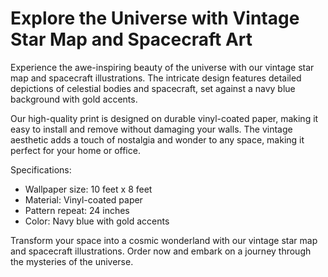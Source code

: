 <!--font:Montserrat-->

# Explore the Universe with Vintage Star Map and Spacecraft Art

Experience the awe-inspiring beauty of the universe with our vintage star map and spacecraft illustrations. The intricate design features detailed depictions of celestial bodies and spacecraft, set against a navy blue background with gold accents.

Our high-quality print is designed on durable vinyl-coated paper, making it easy to install and remove without damaging your walls. The vintage aesthetic adds a touch of nostalgia and wonder to any space, making it perfect for your home or office.

Specifications:
- Wallpaper size: 10 feet x 8 feet
- Material: Vinyl-coated paper
- Pattern repeat: 24 inches
- Color: Navy blue with gold accents

Transform your space into a cosmic wonderland with our vintage star map and spacecraft illustrations. Order now and embark on a journey through the mysteries of the universe.

<!--

Write me markdown content of website with wallpaper:

"A vintage map of the stars and constellations, with detailed illustrations of spacecraft and celestial bodies."

The header of the page should not be copy of the text but rather a real content of the website which is using this wallpaper.


---


# Star Maps and Spacecraft Illustrations

Decorate your space with a vintage map of the stars and constellations, featuring detailed illustrations of spacecraft and celestial bodies. Our wallpaper brings the wonder of the universe into your home or office.

## Features
- High-quality print on durable wallpaper material
- Detailed illustrations of spacecraft and celestial bodies
- Vintage map design adds a touch of nostalgia to any room
- Easy to install and remove without damaging walls

## Specifications
- Wallpaper size: 10 feet x 8 feet
- Material: Vinyl-coated paper
- Pattern repeat: 24 inches
- Color: Navy blue with gold accents

Transform your space into a cosmic wonderland with our star map wallpaper. Order now and bring the beauty of the universe into your home.


---


Heading is too long, rewrite whole content.


---


# Vintage Star Map Wallpaper with Detailed Spacecraft Illustrations

Bring the beauty of the universe into your home or office with our vintage star map wallpaper. Featuring a detailed illustration of the stars and constellations, this wallpaper also showcases spacecraft and celestial bodies to add a touch of nostalgia and wonder to any room.

Our high-quality print is designed on durable vinyl-coated paper, making it easy to install and remove without damaging your walls. The navy blue background with gold accents adds a touch of elegance to any space.

Specifications:
- Wallpaper size: 10 feet x 8 feet
- Material: Vinyl-coated paper
- Pattern repeat: 24 inches
- Color: Navy blue with gold accents

Transform your space into a cosmic wonderland with our star map wallpaper. Order now and bring the beauty of the universe into your home.


---


Heading should not include word "wallpaper". The website should not be about the wallpaper itself, wallpaper is just a related background, rewrite whole content.


---


# Explore the Universe with a Vintage Star Map and Detailed Spacecraft Illustrations

Step into the wonders of the universe with our vintage star map featuring detailed illustrations of spacecraft and celestial bodies. The navy blue background with gold accents adds a touch of elegance to any space, making it perfect for your home or office.

Our high-quality print is designed on durable vinyl-coated paper, making it easy to install and remove without damaging your walls. The intricate design of the star map and spacecraft illustrations will spark your curiosity and inspire your imagination.

Specifications:
- Wallpaper size: 10 feet x 8 feet
- Material: Vinyl-coated paper
- Pattern repeat: 24 inches
- Color: Navy blue with gold accents

Transform your space into a cosmic wonderland with our vintage star map and spacecraft illustrations. Order now and explore the mysteries of the universe from the comfort of your own home.


---


Heading is too long, rewrite whole content.


---


# Discover the Wonders of the Universe with a Vintage Star Map and Spacecraft Illustrations

Experience the awe-inspiring beauty of the universe with our vintage star map and spacecraft illustrations. The intricate design features detailed depictions of celestial bodies and spacecraft, set against a navy blue background with gold accents.

Our high-quality print is designed on durable vinyl-coated paper, making it easy to install and remove without damaging your walls. The vintage aesthetic adds a touch of nostalgia and wonder to any space, making it perfect for your home or office.

Specifications:
- Wallpaper size: 10 feet x 8 feet
- Material: Vinyl-coated paper
- Pattern repeat: 24 inches
- Color: Navy blue with gold accents

Transform your space into a cosmic wonderland with our vintage star map and spacecraft illustrations. Order now and embark on a journey through the mysteries of the universe.


---


Write me a Google font which is best fitting for the website.

Pick from the list:
- IBM Plex Sans
- Roboto
- Orbitron
- Exo 2
- Montserrat
- Inter
- Poppins
- Open Sans
- Lato
- Dancing Script
- Raleway
- Lobster
- Barlow Condensed
- Playfair Display
- Futura
- Alegreya
- Great Vibes


Write just the font name nothing else.


---


Montserrat

-->

